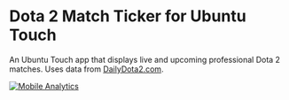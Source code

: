 Dota 2 Match Ticker for Ubuntu Touch
====================================

An Ubuntu Touch app that displays live and upcoming professional Dota 2 matches.
Uses data from [DailyDota2.com](http://dailydota2.com).

<a href="https://mixpanel.com/f/partner"><img src="//cdn.mxpnl.com/site_media/images/partner/badge_light.png" alt="Mobile Analytics" /></a>
